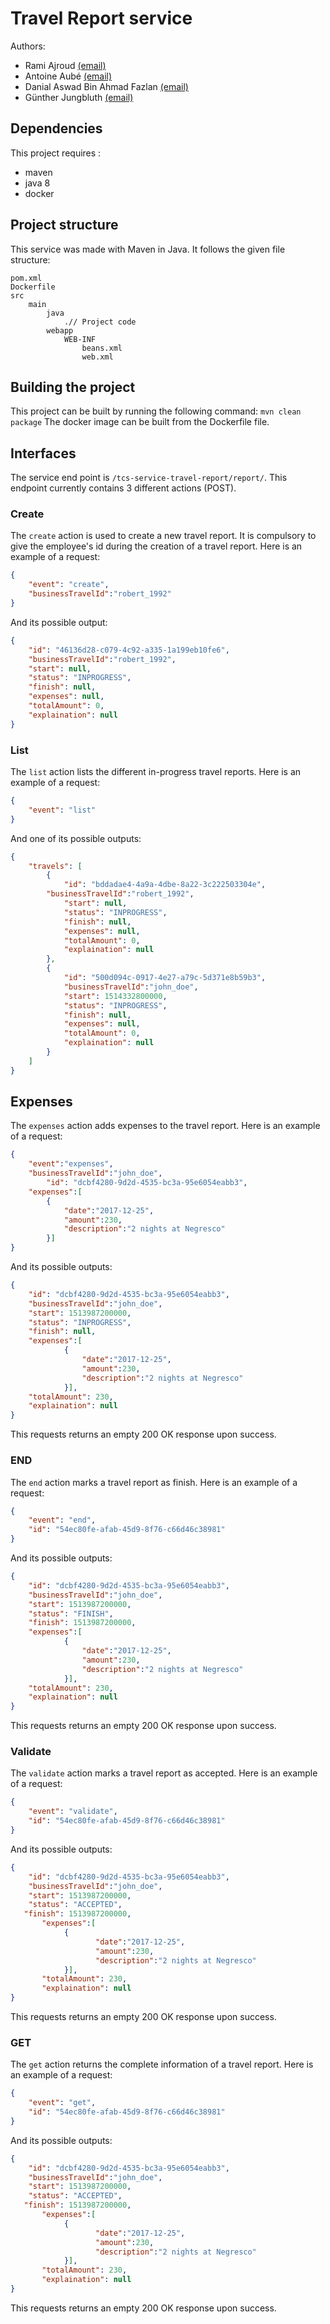 # Travel Report service
Authors: 
* Rami Ajroud [(email)](rami.ajroud@etu.unice.fr)
* Antoine Aubé [(email)](antoine.aube@etu.unice.fr)
* Danial Aswad Bin Ahmad Fazlan [(email)](danial-aswad.bin-ahmad-fazlan@etu.unice.fr)
* Günther Jungbluth [(email)](gunther.jungbluth@etu.unice.fr)

## Dependencies
This project requires :
- maven
- java 8
- docker

## Project structure
This service was made with Maven in Java. It follows the given file structure:
```
pom.xml
Dockerfile
src
    main
        java
            .// Project code
        webapp
            WEB-INF
                beans.xml
                web.xml
``` 

## Building the project
This project can be built by running the following command: `mvn clean package`
The docker image can be built from the Dockerfile file.

## Interfaces
The service end point is `/tcs-service-travel-report/report/`.
This endpoint currently contains 3 different actions (POST).

### Create
The `create` action is used to create a new travel report. It is compulsory
to give the employee's id during the creation of a travel report.
Here is an example of a request:
```json
{
	"event": "create",
	"businessTravelId":"robert_1992"
}
```
And its possible output:
```json
{
    "id": "46136d28-c079-4c92-a335-1a199eb10fe6",
    "businessTravelId":"robert_1992",
    "start": null,
    "status": "INPROGRESS",
    "finish": null,
    "expenses": null,
    "totalAmount": 0,
    "explaination": null
}
```

### List
The `list` action lists the different in-progress travel reports.
Here is an example of a request:
```json
{
	"event": "list"
}
```
And one of its possible outputs:
```json
{
    "travels": [
        {
            "id": "bddadae4-4a9a-4dbe-8a22-3c222503304e",
	    "businessTravelId":"robert_1992",
            "start": null,
            "status": "INPROGRESS",
            "finish": null,
            "expenses": null,
            "totalAmount": 0,
            "explaination": null
        },
        {
            "id": "500d094c-0917-4e27-a79c-5d371e8b59b3",
            "businessTravelId":"john_doe", 
            "start": 1514332800000,
            "status": "INPROGRESS",
            "finish": null,
            "expenses": null,
            "totalAmount": 0,
            "explaination": null
        }
    ]
}
```

## Expenses
The `expenses` action adds expenses to the travel report.
Here is an example of a request:
```json
{
	"event":"expenses",
	"businessTravelId":"john_doe",
    	"id": "dcbf4280-9d2d-4535-bc3a-95e6054eabb3",
	"expenses":[
	    {
            "date":"2017-12-25",
            "amount":230,
            "description":"2 nights at Negresco"
	    }]
}
```
And its possible outputs:
```json
{
    "id": "dcbf4280-9d2d-4535-bc3a-95e6054eabb3",
    "businessTravelId":"john_doe", 
    "start": 1513987200000,
    "status": "INPROGRESS",
    "finish": null,
    "expenses":[
    	    {
                "date":"2017-12-25",
                "amount":230,
                "description":"2 nights at Negresco"
    	    }],
    "totalAmount": 230,
    "explaination": null
}
```
This requests returns an empty 200 OK response upon success.


### END
The `end` action marks a travel report as finish.
Here is an example of a request:
```json
{
	"event": "end",
	"id": "54ec80fe-afab-45d9-8f76-c66d46c38981"
}
```
And its possible outputs:
```json
{
    "id": "dcbf4280-9d2d-4535-bc3a-95e6054eabb3",
    "businessTravelId":"john_doe", 
    "start": 1513987200000,
    "status": "FINISH",
    "finish": 1513987200000,
    "expenses":[
    	    {
                "date":"2017-12-25",
                "amount":230,
                "description":"2 nights at Negresco"
    	    }],
    "totalAmount": 230,
    "explaination": null
}
```
This requests returns an empty 200 OK response upon success.

### Validate
The `validate` action marks a travel report as accepted.
Here is an example of a request:
```json
{
	"event": "validate",
	"id": "54ec80fe-afab-45d9-8f76-c66d46c38981"
}
```
And its possible outputs:
```json
{
    "id": "dcbf4280-9d2d-4535-bc3a-95e6054eabb3",
    "businessTravelId":"john_doe", 
    "start": 1513987200000,
    "status": "ACCEPTED",
   "finish": 1513987200000,
       "expenses":[
       	    {
                   "date":"2017-12-25",
                   "amount":230,
                   "description":"2 nights at Negresco"
       	    }],
       "totalAmount": 230,
       "explaination": null
}
```
This requests returns an empty 200 OK response upon success.

### GET
The `get` action returns the complete information of a travel report.
Here is an example of a request:
```json
{
	"event": "get",
	"id": "54ec80fe-afab-45d9-8f76-c66d46c38981"
}
```
And its possible outputs:
```json
{
    "id": "dcbf4280-9d2d-4535-bc3a-95e6054eabb3",
    "businessTravelId":"john_doe", 
    "start": 1513987200000,
    "status": "ACCEPTED",
   "finish": 1513987200000,
       "expenses":[
       	    {
                   "date":"2017-12-25",
                   "amount":230,
                   "description":"2 nights at Negresco"
       	    }],
       "totalAmount": 230,
       "explaination": null
}
```
This requests returns an empty 200 OK response upon success.




